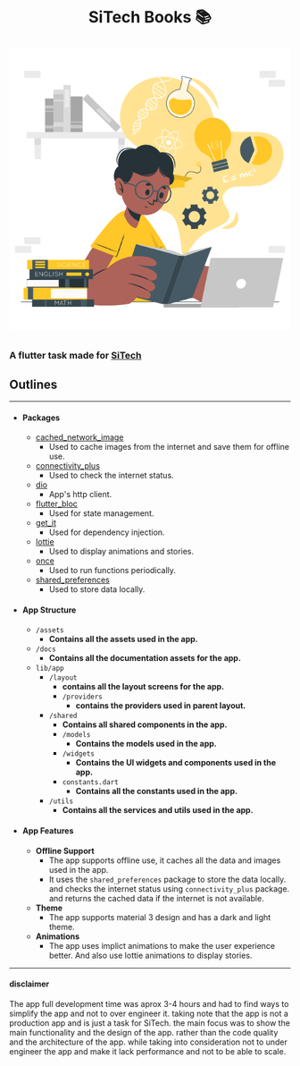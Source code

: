 <!-- center title and gif  -->
<h1 align="center">SiTech Books 📚<p>

<p align="center">
  <img src="docs/assets/readme.gif" alt="readme"/>
</p>

### A flutter task made for [SiTech](https://www.sitech.me/)

## Outlines

---

- #### Packages

  - [cached_network_image](https://pub.dev/packages/cached_network_image)
    - Used to cache images from the internet and save them for offline use.
  - [connectivity_plus](https://pub.dev/packages/connectivity_plus)
    - Used to check the internet status.
  - [dio](https://pub.dev/packages/dio)
    - App's http client.
  - [flutter_bloc](https://pub.dev/packages/flutter_bloc)
    - Used for state management.
  - [get_it](https://pub.dev/packages/get_it)
    - Used for dependency injection.
  - [lottie](https://pub.dev/packages/lottie)
    - Used to display animations and stories.
  - [once](https://pub.dev/packages/once)
    - Used to run functions periodically.
  - [shared_preferences](https://pub.dev/packages/shared_preferences)
    - Used to store data locally.

- #### App Structure

  - `/assets`
    - **Contains all the assets used in the app.**
  - `/docs`
    - **Contains all the documentation assets for the app.**
  - `lib/app`
    - `/layout`
      - **contains all the layout screens for the app.**
      - `/providers`
        - **contains the providers used in parent layout.**
    - `/shared`
      - **Contains all shared components in the app.**
      - `/models`
        - **Contains the models used in the app.**
      - `/widgets`
        - **Contains the UI widgets and components used in the app.**
      - `constants.dart`
        - **Contains all the constants used in the app.**
    - `/utils`
      - **Contains all the services and utils used in the app.**

- #### App Features
  
    - **Offline Support**
      - The app supports offline use, it caches all the data and images used in the app.
      - It uses the `shared_preferences` package to store the data locally. and checks the internet status using `connectivity_plus` package. and returns the cached data if the internet is not available. 
    - **Theme**
      - The app supports material 3 design and has a dark and light theme.
    - **Animations**
      - The app uses implict animations to make the user experience better. And also use lottie animations to display stories.
---
#### disclaimer
  The app full development time was aprox 3-4 hours and had to find ways to simplify the app and not to over engineer it. taking note that the app is not a production app and is just a task for SiTech. the main focus was to show the main functionality and the design of the app. rather than the code quality and the architecture of the app. while taking into consideration not to under engineer the app and make it lack performance and not to be able to scale. 